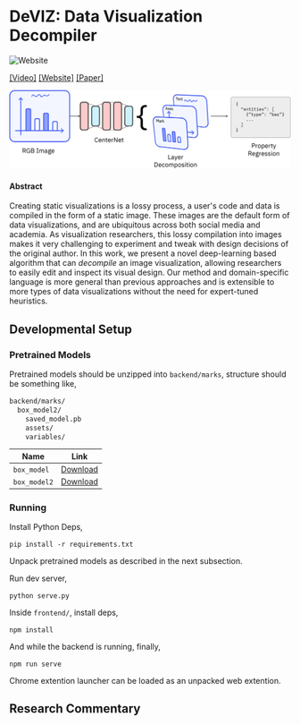 # DeVIZ: Data Visualization Decompiler

![Website](https://img.shields.io/website?url=https%3A%2F%2Finverse.firemeet.io%2F)

[[Video]](https://www.youtube.com/watch?v=JmG8-sZFIbM) [[Website]](https://inverse.firemeet.io/) [[Paper]](FinalPaper.pdf)

![overview](system-overview.png)
#### Abstract

Creating static visualizations is a lossy process, a user's code and data is compiled in the form of a static image. These images are the default form of data visualizations, and are ubiquitous across both social media and academia. As visualization researchers, this lossy compilation into images makes it very challenging to experiment and tweak with design decisions of the original author. In this work, we present a novel deep-learning based algorithm that can _decompile_ an image visualization, allowing researchers to easily edit and inspect its visual design. Our method and domain-specific language is more general than previous approaches and is extensible to more types of data visualizations without the need for expert-tuned heuristics.

## Developmental Setup

### Pretrained Models

Pretrained models should be unzipped into `backend/marks`, structure should be something like,

```
backend/marks/
  box_model2/
    saved_model.pb
    assets/
    variables/
```

|Name|Link|
|----|-------------|
|`box_model`|[Download](https://www.dropbox.com/s/33xi78jockuvrsi/box_model.zip?dl=1)|
|`box_model2`|[Download](https://www.dropbox.com/s/aum7nifjmzhwlny/box_model2.zip?dl=1)|

### Running

Install Python Deps,

```
pip install -r requirements.txt
```

Unpack pretrained models as described in the next subsection.

Run dev server,

```
python serve.py
```

Inside `frontend/`, install deps,

```
npm install
```

And while the backend is running, finally,

```
npm run serve
```

Chrome extention launcher can be loaded as an unpacked web extention.

## Research Commentary


